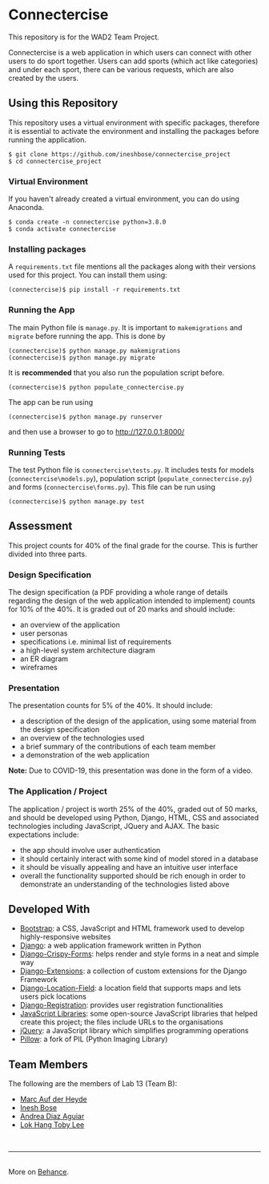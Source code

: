 # Connectercise
This repository is for the WAD2 Team Project.

Connectercise is a web application in which users can connect with other users to do sport together. Users can add sports (which act like categories) and under each sport, there can be various requests, which are also created by the users.

## Using this Repository
This repository uses a virtual environment with specific packages, therefore it is essential to activate the environment and installing the packages before running the application.

```
$ git clone https://github.com/ineshbose/connectercise_project
$ cd connectercise_project
```

### Virtual Environment
If you haven't already created a virtual environment, you can do using Anaconda.

```
$ conda create -n connectercise python=3.8.0
$ conda activate connectercise
```

### Installing packages
A `requirements.txt` file mentions all the packages along with their versions used for this project. You can install them using:

```
(connectercise)$ pip install -r requirements.txt
```

### Running the App
The main Python file is `manage.py`. It is important to `makemigrations` and `migrate` before running the app. This is done by

```
(connectercise)$ python manage.py makemigrations
(connectercise)$ python manage.py migrate
```

It is **recommended** that you also run the population script before.

```
(connectercise)$ python populate_connectercise.py
```

The app can be run using

```
(connectercise)$ python manage.py runserver
```

and then use a browser to go to http://127.0.0.1:8000/

### Running Tests
The test Python file is `connectercise\tests.py`. It includes tests for models (`connectercise\models.py`), population script (`populate_connectercise.py`) and forms (`connectercise\forms.py`). This file can be run using

```
(connectercise)$ python manage.py test
```

## Assessment
This project counts for 40% of the final grade for the course. This is further divided into three parts.

### Design Specification
The design specification (a PDF providing a whole range of details regarding the design of the web application intended to implement) counts for 10% of the 40%. It is graded out of 20 marks and should include:

* an overview of the application
* user personas
* specifications i.e. minimal list of requirements
* a high-level system architecture diagram
* an ER diagram
* wireframes

### Presentation
The presentation counts for 5% of the 40%. It should include:

* a description of the design of the application, using some material from the design specification
* an overview of the technologies used
* a brief summary of the contributions of each team member
* a demonstration of the web application

**Note:** Due to COVID-19, this presentation was done in the form of a video.

### The Application / Project
The application / project is worth 25% of the 40%, graded out of 50 marks, and should be developed using Python, Django, HTML, CSS and associated technologies including JavaScript, JQuery and AJAX. The basic expectations include:

* the app should involve user authentication
* it should certainly interact with some kind of model stored in a database
* it should be visually appealing and have an intuitive user interface
* overall the functionality supported should be rich enough in order to demonstrate an understanding of the technologies listed above

## Developed With

* [Bootstrap](https://github.com/twbs/bootstrap): a CSS, JavaScript and HTML framework used to develop highly-responsive websites
* [Django](https://github.com/django/django): a web application framework written in Python
* [Django-Crispy-Forms](https://github.com/django-crispy-forms/django-crispy-forms): helps render and style forms in a neat and simple way
* [Django-Extensions](https://github.com/django-extensions/django-extensions): a collection of custom extensions for the Django Framework
* [Django-Location-Field](https://github.com/caioariede/django-location-field): a location field that supports maps and lets users pick locations
* [Django-Registration](https://github.com/ubernostrum/django-registration): provides user registration functionalities
* [JavaScript Libraries](https://github.com/ineshbose/connectercise_project/tree/master/static/js): some open-source JavaScript libraries that helped create this project; the files include URLs to the organisations
* [jQuery](https://github.com/jquery/jquery): a JavaScript library which simplifies programming operations
* [Pillow](https://github.com/python-pillow/Pillow): a fork of PIL (Python Imaging Library)

## Team Members
The following are the members of Lab 13 (Team B):
* [Marc Auf der Heyde](https://github.com/marcaufderheyde)
* [Inesh Bose](https://github.com/ineshbose)
* [Andrea Diaz Aguiar](https://github.com/2396765d)
* [Lok Hang Toby Lee](https://github.com/llhtoby)

<br /><hr><br />
More on [Behance](https://www.behance.net/gallery/93420701/Connectercise).